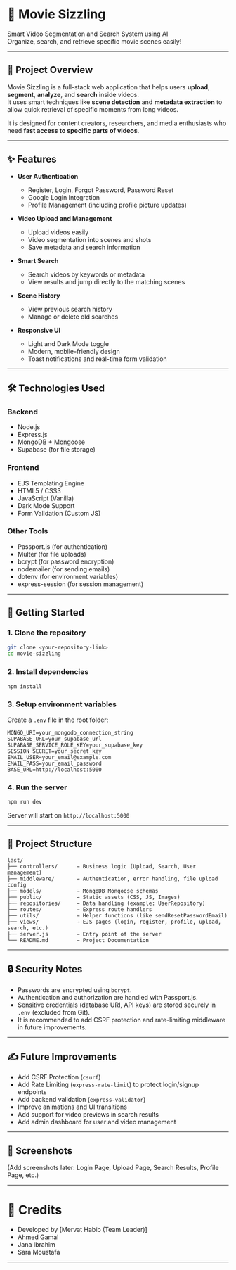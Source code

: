 # 🎥 Movie Sizzling

Smart Video Segmentation and Search System using AI  
Organize, search, and retrieve specific movie scenes easily!

---

## 📖 Project Overview

Movie Sizzling is a full-stack web application that helps users **upload**, **segment**, **analyze**, and **search** inside videos.  
It uses smart techniques like **scene detection** and **metadata extraction** to allow quick retrieval of specific moments from long videos.

It is designed for content creators, researchers, and media enthusiasts who need **fast access to specific parts of videos**.

---

## ✨ Features

- **User Authentication**
  - Register, Login, Forgot Password, Password Reset
  - Google Login Integration
  - Profile Management (including profile picture updates)
  
- **Video Upload and Management**
  - Upload videos easily
  - Video segmentation into scenes and shots
  - Save metadata and search information
  
- **Smart Search**
  - Search videos by keywords or metadata
  - View results and jump directly to the matching scenes
  
- **Scene History**
  - View previous search history
  - Manage or delete old searches
  
- **Responsive UI**
  - Light and Dark Mode toggle
  - Modern, mobile-friendly design
  - Toast notifications and real-time form validation

---

## 🛠️ Technologies Used

### Backend
- Node.js
- Express.js
- MongoDB + Mongoose
- Supabase (for file storage)

### Frontend
- EJS Templating Engine
- HTML5 / CSS3
- JavaScript (Vanilla)
- Dark Mode Support
- Form Validation (Custom JS)

### Other Tools
- Passport.js (for authentication)
- Multer (for file uploads)
- bcrypt (for password encryption)
- nodemailer (for sending emails)
- dotenv (for environment variables)
- express-session (for session management)

---

## 🚀 Getting Started

### 1. Clone the repository
```bash
git clone <your-repository-link>
cd movie-sizzling
```

### 2. Install dependencies
```bash
npm install
```

### 3. Setup environment variables
Create a `.env` file in the root folder:

```env
MONGO_URI=your_mongodb_connection_string
SUPABASE_URL=your_supabase_url
SUPABASE_SERVICE_ROLE_KEY=your_supabase_key
SESSION_SECRET=your_secret_key
EMAIL_USER=your_email@example.com
EMAIL_PASS=your_email_password
BASE_URL=http://localhost:5000
```

### 4. Run the server
```bash
npm run dev
```
Server will start on `http://localhost:5000`

---

## 📂 Project Structure

```
last/
├── controllers/      → Business logic (Upload, Search, User management)
├── middleware/       → Authentication, error handling, file upload config
├── models/           → MongoDB Mongoose schemas
├── public/           → Static assets (CSS, JS, Images)
├── repositories/     → Data handling (example: UserRepository)
├── routes/           → Express route handlers
├── utils/            → Helper functions (like sendResetPasswordEmail)
├── views/            → EJS pages (login, register, profile, upload, search, etc.)
├── server.js         → Entry point of the server
└── README.md         → Project Documentation
```

---

## 🔒 Security Notes

- Passwords are encrypted using `bcrypt`.
- Authentication and authorization are handled with Passport.js.
- Sensitive credentials (database URI, API keys) are stored securely in `.env` (excluded from Git).
- It is recommended to add CSRF protection and rate-limiting middleware in future improvements.

---

## ✍️ Future Improvements

- Add CSRF Protection (`csurf`)
- Add Rate Limiting (`express-rate-limit`) to protect login/signup endpoints
- Add backend validation (`express-validator`)
- Improve animations and UI transitions
- Add support for video previews in search results
- Add admin dashboard for user and video management

---

## 📸 Screenshots

(Add screenshots later: Login Page, Upload Page, Search Results, Profile Page, etc.)

---

# 📢 Credits

- Developed by [Mervat Habib (Team Leader)]
- Ahmed Gamal
- Jana Ibrahim
- Sara Moustafa

---
